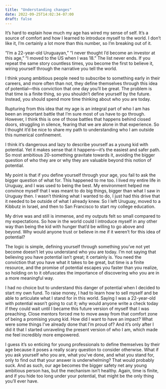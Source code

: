 ```yaml
---
title: "Understanding changes"
date: 2022-09-25T14:02:34-07:00
draft: false
---
```


It’s hard to explain how much my age has wired my sense of self. It’s a source of comfort and how I learned to introduce myself to the world. I don’t like it, I’m certainly a lot more than this number, so I’m breaking out of it. 

“I’m a 22-year-old Uruguayan,” “I never thought I’d become an investor at this age,” “I moved to the US when I was 18.” The list never ends. If you repeat the same story countless times, you become the first to believe it, wiring yourself through the narrative you tell the world.  

I think young ambitious people need to subscribe to something early in their careers, and more often than not, they define themselves through this idea of potential—this conviction that one day you’ll be great. The problem is that time is a finite thing, so you shouldn’t define yourself by the future. Instead, you should spend more time thinking about who you are today. 

Rupturing from this idea that my age is an integral part of who I am has been an important battle that I’m sure most of us have to go through. However, I think this is one of those battles that happens behind closed doors, struggling in silence, fearing that we are alone in that experience. So I thought it’d be nice to share my path to understanding who I am outside this numerical confinement. 

I think it’s dangerous and lazy to describe yourself as a young kid with potential. Yet it makes sense that it happens—it’s the easiest and safer path. So most ambitious 20-something gravitate towards it, avoiding the bigger question of who they are or why they are valuable beyond this notion of potential.  

My point is that if you define yourself through your age, you fail to ask the bigger question of what for. This happened to me too. I lived my entire life in Uruguay, and I was used to being the best. My environment helped me convince myself that I was meant to do big things, bigger than what I saw in Uruguay then. I wasn’t thinking what I wanted to do, I just had this drive that it needed to be outside of what I already knew. So I left Uruguay, moved to a Kibbutz in Israel, and then to San Francisco to start my college education. 

My drive was and still is immense, and my outputs felt so small compared to my expectations. So how in the world could I introduce myself in any other way than being the kid with hunger that’d be willing to go above and beyond. Why would anyone trust or believe in me if it weren’t for this idea of potential? 

The logic is simple, defining yourself through something you’ve not yet become doesn’t let you understand who you are today. I’m not saying that believing you have potential isn’t great; it certainly is. You need the conviction that you have what it takes to be great, but time is a finite resource, and the promise of potential escapes you faster than you realize, so holding on to it obfuscates the importance of discovering who you are in a more meaningful way.

I had no choice but to understand this danger of potential when I decided to start my own fund. To raise money, I had to learn how to sell myself and be able to articulate what I stand for in this world. Saying I was a 22-year-old with potential wasn’t going to cut it; why would anyone write a check today if they could wait until I became this future version of myself that I was preaching. Close mentors forced me to move away from that comfort zone of being a promising young kid. How did I want to have an impact? What were some things I’ve already done that I’m proud of? And it’s only after I did it that I started unraveling the present version of who I am, which made me feel incredibly more empowered. 

I guess it’s so enticing for young professionals to define themselves by their age because it poses a really scary question to consider otherwise. What if you ask yourself who you are, what you’ve done, and what you stand for, only to find out that your answer is underwhelming? That would probably suck. And as such, our age becomes the bigger safety net any young ambitious person has, but the mechanism isn’t healthy. Again, time is finite, and if you hide too long under your potential, that might be the only thing you’ll ever have. 
